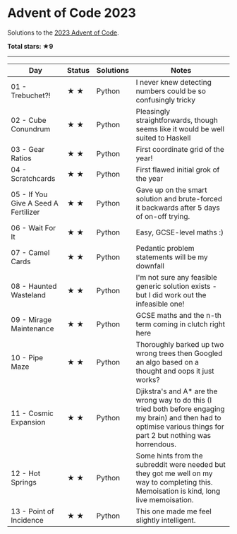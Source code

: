 # Advent of Code 2023

Solutions to the [2023 Advent of Code](https://adventofcode.com/2023).

**Total stars: ★9**

---

<!-- ★ ☆ -->

| Day | Status | Solutions | Notes |
|-----|--------|-----------|-------|
| 01 - Trebuchet?! | ★ ★ | Python | I never knew detecting numbers could be so confusingly tricky |
| 02 - Cube Conundrum | ★ ★ | Python | Pleasingly straightforwards, though seems like it would be well suited to Haskell |
| 03 - Gear Ratios | ★ ★ | Python | First coordinate grid of the year! |
| 04 - Scratchcards | ★ ★ | Python | First flawed initial grok of the year |
| 05 - If You Give A Seed A Fertilizer | ★ ★ | Python | Gave up on the smart solution and brute-forced it backwards after 5 days of on-off trying. |
| 06 - Wait For It | ★ ★ | Python | Easy, GCSE-level maths :) |
| 07 - Camel Cards | ★ ★ | Python | Pedantic problem statements will be my downfall |
| 08 - Haunted Wasteland | ★ ★ | Python | I'm not sure any feasible generic solution exists - but I did work out the infeasible one! |
| 09 - Mirage Maintenance | ★ ★ | Python | GCSE maths and the n-th term coming in clutch right here |
| 10 - Pipe Maze | ★ ★ | Python | Thoroughly barked up two wrong trees then Googled an algo based on a thought and oops it just works? |
| 11 - Cosmic Expansion | ★ ★ | Python | Djikstra's and A* are the wrong way to do this (I tried both before engaging my brain) and then had to optimise various things for part 2 but nothing was horrendous. |
| 12 - Hot Springs | ★ ★ | Python | Some hints from the subreddit were needed but they got me well on my way to completing this. Memoisation is kind, long live memoisation. |
| 13 - Point of Incidence | ★ ★ | Python | This one made me feel slightly intelligent. |
